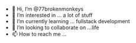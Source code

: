 - 👋 Hi, I’m @77brokenmonkeys
- 👀 I’m interested in ... a lot of stuff
- 🌱 I’m currently learning ... fullstack development
- 💞️ I’m looking to collaborate on ...life
- 📫 How to reach me ... 

<!---
77brokenmonkeys/77brokenmonkeys is a ✨ special ✨ repository because its `README.md` (this file) appears on your GitHub profile.
You can click the Preview link to take a look at your changes.
--->
